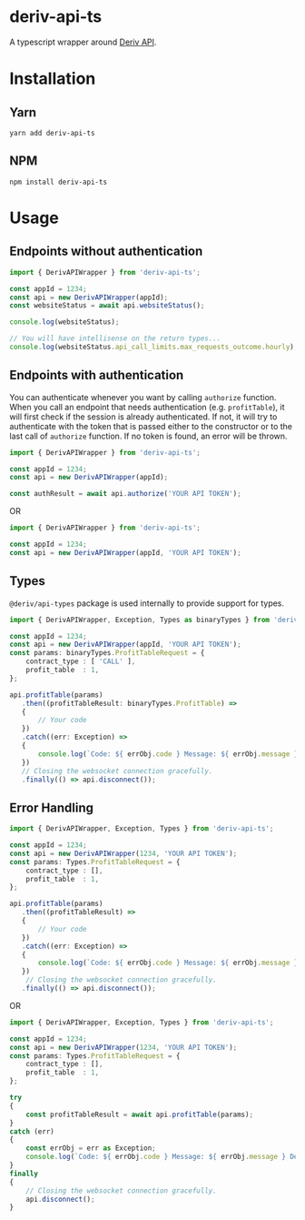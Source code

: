 # deriv-api-ts

A typescript wrapper around [Deriv API](https://github.com/binary-com/deriv-api).

# Installation

## Yarn
```shell
yarn add deriv-api-ts
```

## NPM
```shell
npm install deriv-api-ts
```

# Usage

## Endpoints without authentication

```typescript
import { DerivAPIWrapper } from 'deriv-api-ts';

const appId = 1234;
const api = new DerivAPIWrapper(appId);
const websiteStatus = await api.websiteStatus();

console.log(websiteStatus);

// You will have intellisense on the return types...
console.log(websiteStatus.api_call_limits.max_requests_outcome.hourly);
```

## Endpoints with authentication

You can authenticate whenever you want by calling `authorize` function. When you call an endpoint that needs
authentication (e.g. `profitTable`), it will first check if the session is already authenticated. If not, it will try to
authenticate with the token that is passed either to the constructor or to the last call of `authorize` function. If no
token is found, an error will be thrown.

```typescript
import { DerivAPIWrapper } from 'deriv-api-ts';

const appId = 1234;
const api = new DerivAPIWrapper(appId);

const authResult = await api.authorize('YOUR API TOKEN');
```

OR

```typescript
import { DerivAPIWrapper } from 'deriv-api-ts';

const appId = 1234;
const api = new DerivAPIWrapper(appId, 'YOUR API TOKEN');
```

## Types
`@deriv/api-types` package is used internally to provide support for types.

```typescript
import { DerivAPIWrapper, Exception, Types as binaryTypes } from 'deriv-api-ts';

const appId = 1234;
const api = new DerivAPIWrapper(appId, 'YOUR API TOKEN');
const params: binaryTypes.ProfitTableRequest = {
    contract_type : [ 'CALL' ],
    profit_table  : 1,
};

api.profitTable(params)
   .then((profitTableResult: binaryTypes.ProfitTable) =>
   {
       // Your code
   })
   .catch((err: Exception) =>
   {
	   console.log(`Code: ${ errObj.code } Message: ${ errObj.message } Details: ${ JSON.stringify(errObj.getParams()) }`);
   })
   // Closing the websocket connection gracefully.
   .finally(() => api.disconnect());
```

## Error Handling

```typescript
import { DerivAPIWrapper, Exception, Types } from 'deriv-api-ts';

const appId = 1234;
const api = new DerivAPIWrapper(1234, 'YOUR API TOKEN');
const params: Types.ProfitTableRequest = {
    contract_type : [],
    profit_table  : 1,
};

api.profitTable(params)
   .then((profitTableResult) =>
   {
       // Your code
   })
   .catch((err: Exception) =>
   {
	   console.log(`Code: ${ errObj.code } Message: ${ errObj.message } Details: ${ JSON.stringify(errObj.getParams()) }`);
   })
    // Closing the websocket connection gracefully.
   .finally(() => api.disconnect());
```

OR

```typescript
import { DerivAPIWrapper, Exception, Types } from 'deriv-api-ts';

const appId = 1234;
const api = new DerivAPIWrapper(1234, 'YOUR API TOKEN');
const params: Types.ProfitTableRequest = {
    contract_type : [],
    profit_table  : 1,
};

try
{
    const profitTableResult = await api.profitTable(params);
}
catch (err)
{
    const errObj = err as Exception;
    console.log(`Code: ${ errObj.code } Message: ${ errObj.message } Details: ${ JSON.stringify(errObj.getParams()) }`);
}
finally
{
    // Closing the websocket connection gracefully.
    api.disconnect();
}
```
